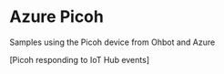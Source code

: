 # Azure Picoh
Samples using the Picoh device from Ohbot and Azure

[Picoh responding to IoT Hub events]
